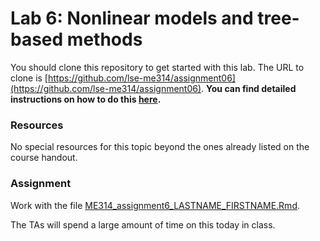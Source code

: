 # Lab 6: Nonlinear models and tree-based methods

You should clone this repository to get started with this lab.  The URL to clone is [https://github.com/lse-me314/assignment06](https://github.com/lse-me314/assignment06).  **You can find detailed instructions on how to do this [here](https://lse-me314.github.io/instructions).**

### Resources

No special resources for this topic beyond the ones already listed on the course handout.

### Assignment

Work with the file [ME314_assignment6_LASTNAME_FIRSTNAME.Rmd](ME314_assignment6_LASTNAME_FIRSTNAME.Rmd).

The TAs will spend a large amount of time on this today in class.
